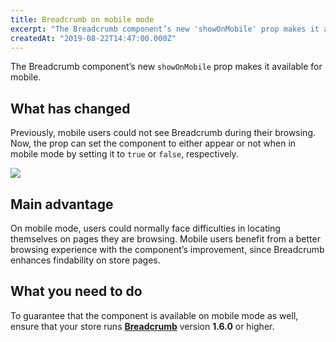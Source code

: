 ```yaml
---
title: Breadcrumb on mobile mode 
excerpt: "The Breadcrumb component’s new 'showOnMobile' prop makes it available for mobile."
createdAt: "2019-08-22T14:47:00.000Z"
---
```


The Breadcrumb component’s new `showOnMobile` prop makes it available for mobile.

## What has changed

Previously, mobile users could not see Breadcrumb during their browsing. Now, the prop can set the component to either appear or not when in mobile mode by setting it to `true` or `false`, respectively.

![](https://user-images.githubusercontent.com/52087100/63534155-e0865b80-c4e4-11e9-9678-351e8829b36f.png)

## Main advantage

On mobile mode, users could normally face difficulties in locating themselves on pages they are browsing. Mobile users benefit from a better browsing experience with the component’s improvement, since Breadcrumb enhances findability on store pages.

## What you need to do

To guarantee that the component is available on mobile mode as well, ensure that your store runs [**Breadcrumb**](https://github.com/vtex-apps/breadcrumb) version __1.6.0__ or higher.

